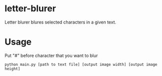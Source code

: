 # letter-blurer
Letter blurer blures selected characters in a given text.
# Usage 
Put "#" before character that you want to blur
```
python main.py [path to text file] [output image width] [output image height] 
```
